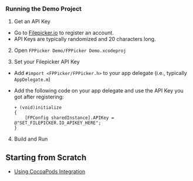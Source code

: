 ### Running the Demo Project

1. Get an API Key
  - Go to [Filepicker.io](www.filepicker.io) to register an account.
  - API Keys are typically randomized and 20 characters long.

2. Open `FPPicker Demo/FPPicker Demo.xcodeproj`

3. Set your Filepicker API Key
  - Add `#import <FPPicker/FPPicker.h>` to your app delegate (i.e., typically `AppDelegate.m`)
  - Add the following code on your app delegate and use the API Key you got after registering:

    ```objc
    + (void)initialize
    {
        [FPConfig sharedInstance].APIKey = @"SET_FILEPICKER.IO_APIKEY_HERE";
    }
    ```
4. Build and Run

## Starting from Scratch

  - [Using CocoaPods Integration](https://github.com/Ink/ios-picker/wiki/3.2-Starting-from-Scratch)
